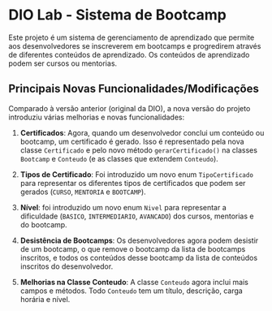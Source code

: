 # DIO Lab - Sistema de Bootcamp

Este projeto é um sistema de gerenciamento de aprendizado que permite aos desenvolvedores se inscreverem em bootcamps e progredirem através de diferentes conteúdos de aprendizado. Os conteúdos de aprendizado podem ser cursos ou mentorias.

## Principais Novas Funcionalidades/Modificações 

Comparado à versão anterior (original da DIO), a nova versão do projeto introduziu várias melhorias e novas funcionalidades:

1. **Certificados**: Agora, quando um desenvolvedor conclui um conteúdo ou bootcamp, um certificado é gerado. Isso é representado pela nova classe `Certificado` e pelo novo método `gerarCertificado()` na classes `Bootcamp` e `Conteudo` (e as classes que extendem `Conteudo`).

2. **Tipos de Certificado**: Foi introduzido um novo enum `TipoCertificado` para representar os diferentes tipos de certificados que podem ser gerados (`CURSO`, `MENTORIA` e `BOOTCAMP`).

3. **Nível**: foi introduzido um novo enum `Nivel` para representar a dificuldade (`BASICO`, `INTERMEDIARIO`, `AVANCADO`) dos cursos, mentorias e do bootcamp.

4. **Desistência de Bootcamps**: Os desenvolvedores agora podem desistir de um bootcamp, o que remove o bootcamp da lista de bootcamps inscritos, e todos os conteúdos desse bootcamp da lista de conteúdos inscritos do desenvolvedor.

5. **Melhorias na Classe Conteudo**: A classe `Conteudo` agora inclui mais campos e métodos. Todo `Conteudo` tem um título, descrição, carga horária e nível.
